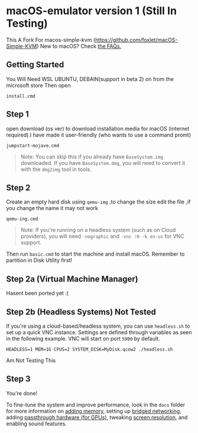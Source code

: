 # macOS-emulator version 1 (Still In Testing)
This A Fork For macos-simple-kvm (https://github.com/foxlet/macOS-Simple-KVM)
New to macOS? Check [the FAQs.](docs/FAQs.md)

## Getting Started
You Will Need WSL UBUNTU, DEBAIN(support in beta 2) on from the microsoft store
Then open
```
install.cmd
```
## Step 1
open download (os ver) to download installation media for macOS (internet required).I have made it user-friendly (who wants to use a command promt) 
```
jumpstart-mojave.cmd
```
> Note: You can skip this if you already have `BaseSystem.img` downloaded. If you have `BaseSystem.dmg`, you will need to convert it with the `dmg2img` tool in tools.

## Step 2
Create an empty hard disk using `qemu-img` ,to change the size edit the file ,if you change the name it may not work
```
qemu-ing.cmd
```
> Note: If you're running on a headless system (such as on Cloud providers), you will need `-nographic` and `-vnc :0 -k en-us` for VNC support.

Then run `basic.cmd` to start the machine and install macOS. Remember to partition in Disk Utility first!

## Step 2a (Virtual Machine Manager)
Hasent been ported yet :(

## Step 2b (Headless Systems) Not Tested
If you're using a cloud-based/headless system, you can use `headless.sh` to set up a quick VNC instance. Settings are defined through variables as seen in the following example. VNC will start on port `5900` by default.
```
HEADLESS=1 MEM=1G CPUS=2 SYSTEM_DISK=MyDisk.qcow2 ./headless.sh
```
Am Not Testing This
## Step 3

You're done!

To fine-tune the system and improve performance, look in the `docs` folder for more information on [adding memory](docs/guide-performance.md), setting up [bridged networking](docs/guide-networking.md), adding [passthrough hardware (for GPUs)](docs/guide-passthrough.md), tweaking [screen resolution](docs/guide-screen-resolution.md), and enabling sound features.
